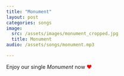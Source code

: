 ```yaml
---
title: "Monument"
layout: post
categories: songs
image:
  src: /assets/images/monument_cropped.jpg
  title: Monument
audio: /assets/songs/monument.mp3

---
```

Enjoy our single *Monument* now <span style="color: red">❤️</span>
